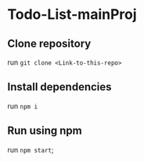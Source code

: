 # Todo-List-mainProj

## Clone repository

run `git clone <Link-to-this-repo>`

## Install dependencies

run `npm i`

## Run using npm

run `npm start`;

